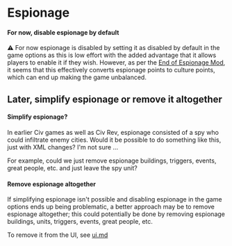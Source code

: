 # Espionage

#### For now, disable espionage by default

⚠️ For now espionage is disabled by setting it as disabled by default in the game options as this is low effort with the added advantage that it allows players to enable it if they wish. However, as per the [End of Espionage Mod](https://forums.civfanatics.com/resources/end-of-espionage-mod.13540/), it seems that this effectively converts espionage points to culture points, which can end up making the game unbalanced.

## Later, simplify espionage or remove it altogether

#### Simplify espionage?

In earlier Civ games as well as Civ Rev, espionage consisted of a spy who could infiltrate enemy cities. Would it be possible to do something like this, just with XML changes? I'm not sure ...

For example, could we just remove espionage buildings, triggers, events, great people, etc. and just leave the spy unit?

#### Remove espionage altogether

If simplifying espionage isn't possible and disabling espionage in the game options ends up being problematic, a better approach may be to remove espionage altogether; this could potentially be done by removing espionage buildings, units, triggers, events, great people, etc.

To remove it from the UI, see [ui.md](ui.md)
